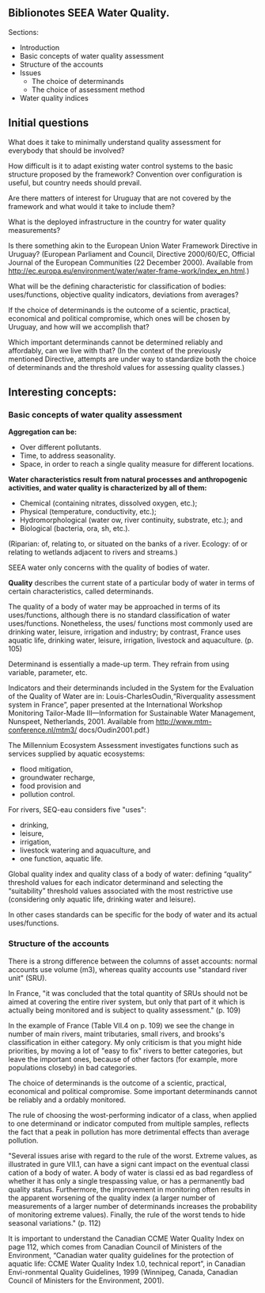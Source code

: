 ## Biblionotes SEEA Water Quality.

Sections:

* Introduction
* Basic concepts of water quality assessment
* Structure of the accounts
* Issues 
  - The choice of determinands
  - The choice of assessment method
 * Water quality indices
 

## Initial questions

What does it take to minimally understand quality assessment for everybody that should be involved? 

How difficult is it to adapt existing water control systems to the basic structure proposed by the framework? Convention over configuration is useful, but country needs should prevail.

Are there matters of interest for Uruguay that are not covered by the framework and what would it take to include them?

What is the deployed infrastructure in the country for water quality measurements?

Is there something akin to the European Union Water Framework Directive in Uruguay? (European Parliament and Council, Directive 2000/60/EC, Official Journal of the European Communities (22 December 2000). Available from http://ec.europa.eu/environment/water/water-frame-work/index_en.html.)

What will be the defining characteristic for classification of bodies: uses/functions, objective quality indicators, deviations from averages?

If the choice of determinands is the outcome of a scientic, practical, economical and political compromise, which ones will be chosen by Uruguay, and how will we accomplish that?

Which important determinands cannot be determined reliably and affordably, can we live with that? (In the context of the previously mentioned Directive, attempts are under way to standardize both the choice of determinands and the threshold values for assessing quality classes.)

## Interesting concepts:

### Basic concepts of water quality assessment

**Aggregation can be:**

* Over different pollutants.
* Time, to address seasonality.
* Space, in order to reach a single quality measure for different locations.
  
**Water characteristics result from natural processes and anthropogenic activities, and water quality is characterized by all of them:**

* Chemical (containing nitrates, dissolved oxygen, etc.);
* Physical (temperature, conductivity, etc.); 
* Hydromorphological (water  ow, river continuity, substrate, etc.); and 
* Biological (bacteria,  ora,  sh, etc.).

(Riparian: of, relating to, or situated on the banks of a river. Ecology: of or relating to wetlands adjacent to rivers and streams.)

SEEA water only concerns with the quality of bodies of water.

**Quality** describes the current state of a particular body of water in terms of certain characteristics, called determinands.

The quality of a body of water may be approached in terms of its uses/functions, although there is no standard classification of water uses/functions. Nonetheless, the uses/ functions most commonly used are drinking water, leisure, irrigation and industry; by contrast, France uses aquatic life, drinking water, leisure, irrigation, livestock and aquaculture. (p. 105) 
 
Determinand is essentially a made-up term. They refrain from using variable, parameter, etc. 
 
Indicators and their determinands included in the System for the Evaluation of the Quality of Water are in: Louis-CharlesOudin,“Riverquality assessment system in France”, paper presented at the International Workshop Monitoring Tailor-Made III—Information for Sustainable Water Management, Nunspeet, Netherlands, 2001. Available from http://www.mtm-conference.nl/mtm3/ docs/Oudin2001.pdf.)
 
The Millennium Ecosystem Assessment investigates functions such as services supplied by aquatic ecosystems:  

* flood mitigation, 
* groundwater recharge, 
* food provision and 
* pollution control.

For rivers, SEQ-eau considers  five "uses": 

* drinking, 
* leisure, 
* irrigation, 
* livestock watering and aquaculture, and 
* one function, aquatic life.

Global quality index and quality class of a body of water: defining “quality” threshold values for each indicator determinand and selecting the “suitability” threshold values associated with the most restrictive use (considering only aquatic life, drinking water and leisure).

In other cases standards can be specific for the body of water and its actual uses/functions.
 
### Structure of the accounts

There is a strong difference between the columns of asset accounts: normal accounts use volume (m3), whereas quality accounts use "standard river unit" (SRU).

In France, "it was concluded that the total quantity of SRUs should not be aimed at covering the entire river system, but only that part of it which is actually being monitored and is subject to quality assessment." (p. 109)

In the example of France (Table VII.4 on p. 109) we see the change in number of main rivers, maint tributaries, small rivers, and brooks's classification in either category. My only criticism is that you might hide priorities, by moving a lot of "easy to fix" rivers to better categories, but leave the important ones, because of other factors (for example, more populations closeby) in bad categories.

The choice of determinands is the outcome of a scientic, practical, economical and political compromise. Some important determinands cannot be reliably and a ordably monitored. 

The rule of choosing the wost-performing indicator of a class, when applied to one determinand or indicator computed from multiple samples, reflects the fact that a peak in pollution has more detrimental effects than average pollution.

"Several issues arise with regard to the rule of the worst. Extreme values, as illustrated in  gure VII.1, can have a signi cant impact on the eventual classi cation of a body of water. A body of water is classi ed as bad regardless of whether it has only a single trespassing value, or has a permanently bad quality status. Furthermore, the improvement in monitoring often results in the apparent worsening of the quality index (a larger number of measurements of a larger number of determinands increases the probability of monitoring extreme values). Finally, the rule of the worst tends to hide seasonal variations." (p. 112)

It is important to understand the Canadian CCME Water Quality Index on page 112, which comes from Canadian Council of Ministers of the Environment, “Canadian water quality guidelines for the protection of aquatic life: CCME Water Quality Index 1.0, technical report”, in Canadian Envi-ronmental Quality Guidelines, 1999 (Winnipeg, Canada, Canadian Council of Ministers for the Environment, 2001).

